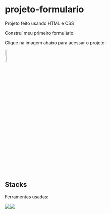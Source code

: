# projeto-formulario

Projeto feito usando HTML e CSS

Construí meu primeiro formulário.

Clique na imagem abaixo para acessar o projeto:

<a href="https://projeto-formulario-production.up.railway.app/" target="_blank"><img style="width:10%" src="http://unibrasilsaude.com.br/wp-content/uploads/2016/11/Formul%C3%A1rioo.png" alt="ícone pokedex"></a>


## Stacks
Ferramentas usadas:
<div style="display:flex">
<img src="https://img.icons8.com/color/48/000000/html-5--v2.png"/>
<img src="https://img.icons8.com/color/48/000000/css3.png"/>

